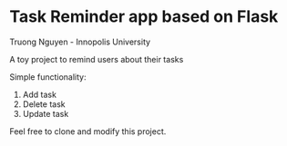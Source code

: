 # Task Reminder app based on Flask
Truong Nguyen -
Innopolis University

A toy project to remind users about their tasks

Simple functionality:
1. Add task
2. Delete task
3. Update task





Feel free to clone and modify this project.


